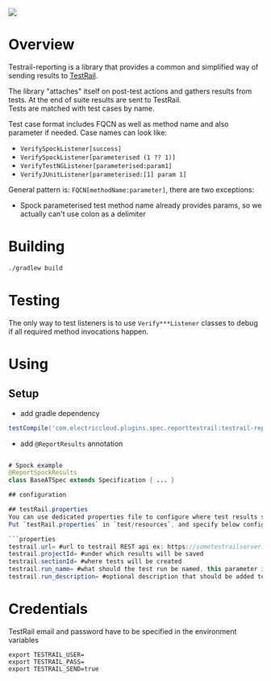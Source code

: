 ![](https://travis-ci.org/horodchukanton/testrail-reporting.svg?branch=master)

# Overview

Testrail-reporting is a library that provides a common and simplified way of sending results to [TestRail](https://www.gurock.com/testrail).  

The library "attaches" itself on post-test actions and gathers results from tests. At the end of suite results are sent to TestRail.  
Tests are matched with test cases by name.  

Test case format includes FQCN as well as method name and also parameter if needed. Case names can look like:

- `VerifySpockListener[success]`
- `VerifySpockListener[parameterised (1 ?? 1)]`
- `VerifyTestNGListener[parameterised:param1]`
- `VerifyJUnitListener[parameterised:[1] param 1]`

General pattern is: `FQCN[methodName:parameter]`, there are two exceptions:
- Spock parameterised test method name already provides params, so we actually can't use colon as a delimiter

# Building

```bash
./gradlew build
```

# Testing

The only way to test listeners is to use `Verify***Listener` classes to debug if all required method invocations happen.

# Using

## Setup

- add gradle dependency  
```groovy
testCompile('com.electriccloud.plugins.spec.reporttestrail:testrail-reporting:0.0.1-SNAPSHOT')
```

- add `@ReportResults` annotation
```java

# Spock example
@ReportSpockResults
class BaseATSpec extends Specification { ... }

## configuration

## testRail.properties
You can use dedicated properties file to configure where test results should be reported.  
Put `testRail.properties` in `test/resources`, and specify below configuration.

```properties
testrail.url= #url to testrail REST api ex: https://sometestrailserver.com/testrail
testrail.projectId= #under which results will be saved
testrail.sectionId= #where tests will be created
testrail.run_name= #what should the test run be named, this parameter is required if testrail.send is true
testrail.run_description= #optional description that should be added to test run
```

# Credentials
TestRail email and password have to be specified in the environment variables
```
export TESTRAIL_USER=
export TESTRAIL_PASS=
export TESTRAIL_SEND=true
```

